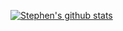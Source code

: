 [![Stephen's github stats](https://github-readme-stats.vercel.app/api?username=gixxerblade)](https://github.com/gixxerblade/github-readme-stats)
